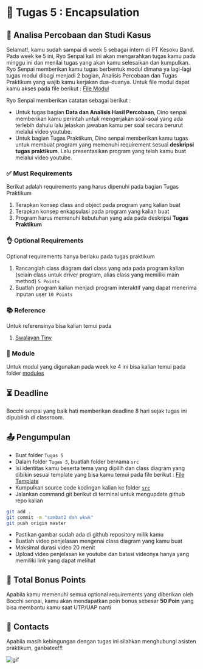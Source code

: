 # 📝 Tugas 5 : Encapsulation

## 💼 Analisa Percobaan dan Studi Kasus

Selamat!, kamu sudah sampai di week 5 sebagai intern di PT Kesoku Band. Pada week ke 5 ini, Ryo Senpai kali ini akan mengarahkan tugas kamu pada minggu ini dan menilai tugas yang akan kamu selesaikan dan kumpulkan. Ryo Senpai memberikan kamu tugas berbentuk modul dimana ya lagi-lagi tugas modul dibagi menjadi 2 bagian, Analisis Percobaan dan Tugas Praktikum yang wajib kamu kerjakan dua-duanya. Untuk file modul dapat kamu akses pada file berikut : [File Modul](./modules/Modul%202%20Bab%204%20Encapsulation.pdf)

Ryo Senpai memberikan catatan sebagai berikut :

- Untuk tugas bagian **Data dan Analisis Hasil Percobaan**, Dino senpai memberikan kamu perintah untuk mengerjakan soal-soal yang ada terlebih dahulu lalu jelaskan jawaban kamu per soal secara berurut melalui video youtube. 
- Untuk bagian Tugas Praktikum, Dino senpai memberikan kamu tugas untuk membuat program yang memenuhi requirement sesuai **deskripsi tugas praktikum**. Lalu presentasikan program yang telah kamu buat melalui video youtube.

### ✅ Must Requirements
Berikut adalah requirements yang harus dipenuhi pada bagian Tugas Praktikum

1. Terapkan konsep class and object pada program yang kalian buat
2. Terapkan konsep enkapsulasi pada program yang kalian buat
3. Program harus memenuhi kebutuhan yang ada pada deskripsi **Tugas Praktikum**

### 👌 Optional Requirements
Optional requirements hanya berlaku pada tugas praktikum

1. Rancanglah class diagram dari class yang ada pada program kalian (selain class untuk driver program, alias class yang memiliki main method) ```5 Points```
2. Buatlah program kalian menjadi program interaktif yang dapat menerima inputan user ```10 Points```

### 📚 Reference
Untuk referensinya bisa kalian temui pada

1. [Swalayan Tiny](https://github.com/dvnf10cpp/Swalayan-Tiny)

### 📕 Module
Untuk modul yang digunakan pada week ke 4 ini bisa kalian temui pada folder [modules](./modules/)

## ⏳ Deadline

Bocchi senpai yang baik hati memberikan deadline 8 hari sejak tugas ini dipublish di classroom.

## 📤 Pengumpulan

- Buat folder ```Tugas 5```
- Dalam folder ```Tugas 5```, buatlah folder bernama ```src```
- Isi identitas kamu beserta tema yang dipilih dan class diagram yang dibikin sesuai template yang bisa kamu temui pada file berikut : [File Template](./src/README.md)
- Kumpulkan source code kodingan kalian ke folder [```src```](./src/)
- Jalankan command git berikut di terminal untuk mengupdate github repo kalian
```zsh
git add . 
git commit -m "sambat2 dah wkwk"
git push origin master
```
- Pastikan gambar sudah ada di github repository milik kamu
- Buatlah video penjelasan mengenai class diagram yang kamu buat
- Maksimal durasi video 20 menit
- Upload video penjelasan ke youtube dan batasi videonya hanya yang memiliki link yang dapat melihat

## 💯 Total Bonus Points
Apabila kamu memenuhi semua optional requirements yang diberikan oleh Bocchi senpai, kamu akan mendapatkan poin bonus sebesar **50 Poin** yang bisa membantu kamu saat UTP/UAP nanti

## 👥 Contacts

Apabila masih kebingungan dengan tugas ini silahkan menghubungi asisten praktikum, ganbatee!!!

![gif](https://media1.tenor.com/m/E9omRGF7x0AAAAAC/hitori-gotou-bocchi-rock.gif)